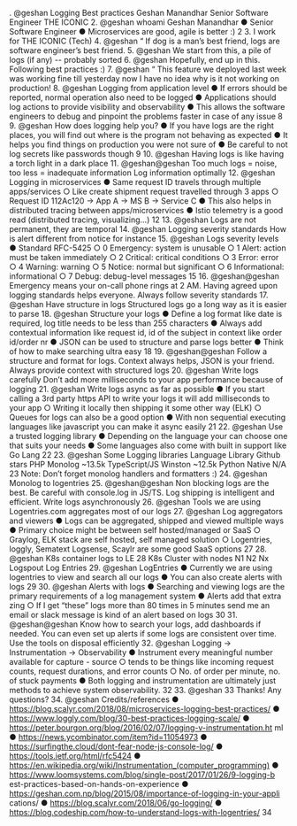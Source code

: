 . @geshan Logging Best practices Geshan Manandhar Senior Software Engineer THE ICONIC
2. @geshan whoami Geshan Manandhar ● Senior Software Engineer ● Microservices are good, agile is better :) 2
3. I work for THE ICONIC (Tech)
4. @geshan “ If dog is a man’s best friend, logs are software engineer’s best friend.
5. @geshan We start from this, a pile of logs (if any) -- probably sorted
6. @geshan Hopefully, end up in this. Following best practices :)
7. @geshan “ This feature we deployed last week was working fine till yesterday now I have no idea why is it not working on production!
8. @geshan Logging from application level ● If errors should be reported, normal operation also need to be logged ● Applications should log actions to provide visibility and observability ● This allows the software engineers to debug and pinpoint the problems faster in case of any issue 8
9. @geshan How does logging help you? ● If you have logs are the right places, you will find out where is the program not behaving as expected ● It helps you find things on production you were not sure of ● Be careful to not log secrets like passwords though 9
10. @geshan Having logs is like having a torch light in a dark place
11. @geshan@geshan Too much logs = noise, too less = inadequate information Log information optimally
12. @geshan Logging in microservices ● Same request ID travels through multiple apps/services ○ Like create shipment request travelled through 3 apps ○ Request ID 112Ac120 -> App A -> MS B -> Service C ● This also helps in distributed tracing between apps/microservices ● Istio telemetry is a good read (distributed tracing, visualizing…) 12
13. @geshan Logs are not permanent, they are temporal
14. @geshan Logging severity standards How is alert different from notice for instance
15. @geshan Logs severity levels ● Standard RFC-5425 ○ 0 Emergency: system is unusable ○ 1 Alert: action must be taken immediately ○ 2 Critical: critical conditions ○ 3 Error: error ○ 4 Warning: warning ○ 5 Notice: normal but significant ○ 6 Informational: informational ○ 7 Debug: debug-level messages 15
16. @geshan@geshan Emergency means your on-call phone rings at 2 AM. Having agreed upon logging standards helps everyone. Always follow severity standards
17. @geshan Have structure in logs Structured logs go a long way as it is easier to parse
18. @geshan Structure your logs ● Define a log format like date is required, log title needs to be less than 255 characters ● Always add contextual information like request id, id of the subject in context like order id/order nr ● JSON can be used to structure and parse logs better ● Think of how to make searching ultra easy 18
19. @geshan@geshan Follow a structure and format for logs. Context always helps, JSON is your friend. Always provide context with structured logs
20. @geshan Write logs carefully Don’t add more milliseconds to your app performance because of logging
21. @geshan Write logs async as far as possible ● If you start calling a 3rd party https API to write your logs it will add milliseconds to your app ○ Writing it locally then shipping it some other way (ELK) ○ Queues for logs can also be a good option ● With non sequential executing languages like javascript you can make it async easily 21
22. @geshan Use a trusted logging library ● Depending on the language your can choose one that suits your needs ● Some languages also come with built in support like Go Lang 22
23. @geshan Some Logging libraries Language Library Github stars PHP Monolog ~13.5k TypeScript/JS Winston ~12.5k Python Native N/A 23 Note: Don’t forget monolog handlers and formatters :)
24. @geshan Monolog to logentries
25. @geshan@geshan Non blocking logs are the best. Be careful with console.log in JS/TS. Log shipping is intelligent and efficient. Write logs asynchronously
26. @geshan Tools we are using Logentries.com aggregates most of our logs
27. @geshan Log aggregators and viewers ● Logs can be aggregated, shipped and viewed multiple ways ● Primary choice might be between self hosted/managed or SaaS ○ Graylog, ELK stack are self hosted, self managed solution ○ Logentries, loggly, Sematext Logsense, Scaylr are some good SaaS options 27
28. @geshan K8s container logs to LE 28 K8s Cluster with nodes N1 N2 Nx Logspout Log Entries
29. @geshan LogEntries ● Currently we are using logentries to view and search all our logs ● You can also create alerts with logs 29
30. @geshan Alerts with logs ● Searching and viewing logs are the primary requirements of a log management system ● Alerts add that extra zing ○ If I get “these” logs more than 80 times in 5 minutes send me an email or slack message is kind of an alert based on logs 30
31. @geshan@geshan Know how to search your logs, add dashboards if needed. You can even set up alerts if some logs are consistent over time. Use the tools on disposal efficiently
32. @geshan Logging -> Instrumentation -> Observability ● Instrument every meaningful number available for capture - source ○ tends to be things like incoming request counts, request durations, and error counts ○ No. of order per minute, no. of stuck payments ● Both logging and instrumentation are ultimately just methods to achieve system observability. 32
33. @geshan 33 Thanks! Any questions?
34. @geshan Credits/references ● https://blog.scalyr.com/2018/08/microservices-logging-best-practices/ ● https://www.loggly.com/blog/30-best-practices-logging-scale/ ● https://peter.bourgon.org/blog/2016/02/07/logging-v-instrumentation.ht ml ● https://news.ycombinator.com/item?id=11054973 ● https://surfingthe.cloud/dont-fear-node-js-console-log/ ● https://tools.ietf.org/html/rfc5424 ● https://en.wikipedia.org/wiki/Instrumentation_(computer_programming) ● https://www.loomsystems.com/blog/single-post/2017/01/26/9-logging-b est-practices-based-on-hands-on-experience ● https://geshan.com.np/blog/2015/08/importance-of-logging-in-your-appli cations/ ● https://blog.scalyr.com/2018/06/go-logging/ ● https://blog.codeship.com/how-to-understand-logs-with-logentries/ 34
